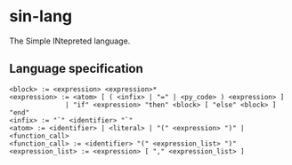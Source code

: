 # sin-lang

The Simple INtepreted language.

## Language specification

```bnf
<block> := <expression> <expression>*
<expression> := <atom> [ ( <infix> | "=" | <py_code> ) <expression> ]
              | "if" <expression> "then" <block> [ "else" <block> ] "end"
<infix> := "`" <identifier> "`"
<atom> := <identifier> | <literal> | "(" <expression> ")" | <function_call>
<function_call> := <identifier> "(" <expression_list> ")"
<expression_list> := <expression> [ "," <expression_list> ]
```
